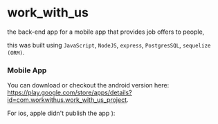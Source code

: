 # work_with_us
the back-end app for a mobile app that provides job offers to people,

this was built using `JavaScript`, `NodeJS`, `express`, `PostgresSQL`, `sequelize (ORM)`.

### Mobile App
You can download or checkout the android version here: https://play.google.com/store/apps/details?id=com.workwithus.work_with_us_project.

For ios, apple didn't publish the app ):
